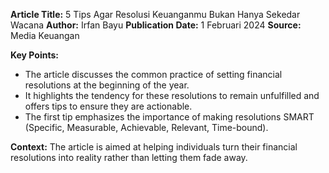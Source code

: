 **Article Title:** 5 Tips Agar Resolusi Keuanganmu Bukan Hanya Sekedar Wacana
**Author:** Irfan Bayu
**Publication Date:** 1 Februari 2024
**Source:** Media Keuangan

**Key Points:**
- The article discusses the common practice of setting financial resolutions at the beginning of the year.
- It highlights the tendency for these resolutions to remain unfulfilled and offers tips to ensure they are actionable.
- The first tip emphasizes the importance of making resolutions SMART (Specific, Measurable, Achievable, Relevant, Time-bound).

**Context:** The article is aimed at helping individuals turn their financial resolutions into reality rather than letting them fade away.